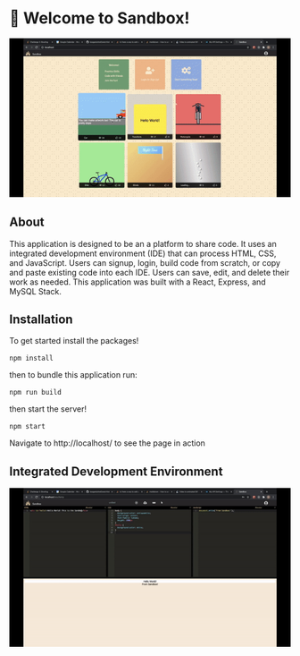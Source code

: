 # 🚀 Welcome to Sandbox!

![Alt text](/images/sandbox-tour.gif "App Demo")

## About

This application is designed to be an a platform to share code. It uses an integrated
development environment (IDE) that can process HTML, CSS, and JavaScript. Users can signup, login, build code from scratch, or copy and paste existing code into each IDE. Users can save, edit, and delete their work as needed. This application was built with a React, Express, and MySQL Stack.

## Installation

To get started install the packages!
```
npm install
```
then to bundle this application run:

```
npm run build
```

then start the server!

```
npm start
```

Navigate to http://localhost/ to see the page in action


## Integrated Development Environment


![Alt text](/images/sandbox-tour2.gif "App Demo")
